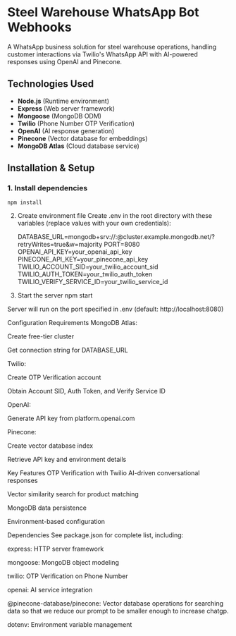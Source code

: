 # Steel Warehouse WhatsApp Bot Webhooks

A WhatsApp business solution for steel warehouse operations, handling customer interactions via Twilio's WhatsApp API with AI-powered responses using OpenAI and Pinecone.

## Technologies Used
- **Node.js** (Runtime environment)
- **Express** (Web server framework)
- **Mongoose** (MongoDB ODM)
- **Twilio** (Phone Number OTP Verification)
- **OpenAI** (AI response generation)
- **Pinecone** (Vector database for embeddings)
- **MongoDB Atlas** (Cloud database service)

## Installation & Setup

### 1. Install dependencies
    npm install

2. Create environment file
Create .env in the root directory with these variables (replace values with your own credentials):


    DATABASE_URL=mongodb+srv://<username>:<password>@cluster.example.mongodb.net/?retryWrites=true&w=majority
    PORT=8080
    OPENAI_API_KEY=your_openai_api_key
    PINECONE_API_KEY=your_pinecone_api_key
    TWILIO_ACCOUNT_SID=your_twilio_account_sid
    TWILIO_AUTH_TOKEN=your_twilio_auth_token
    TWILIO_VERIFY_SERVICE_ID=your_twilio_service_id



3. Start the server
    npm start

Server will run on the port specified in .env (default: http://localhost:8080)

Configuration Requirements
MongoDB Atlas:

Create free-tier cluster

Get connection string for DATABASE_URL

Twilio:

Create OTP Verification account

Obtain Account SID, Auth Token, and Verify Service ID

OpenAI:

Generate API key from platform.openai.com

Pinecone:

Create vector database index

Retrieve API key and environment details

Key Features
OTP Verification with Twilio
AI-driven conversational responses

Vector similarity search for product matching

MongoDB data persistence

Environment-based configuration

Dependencies
See package.json for complete list, including:

express: HTTP server framework

mongoose: MongoDB object modeling

twilio: OTP Verification on Phone Number

openai: AI service integration

@pinecone-database/pinecone: Vector database operations for searching data so that we reduce our prompt to be smaller enough to increase chatgp.

dotenv: Environment variable management

